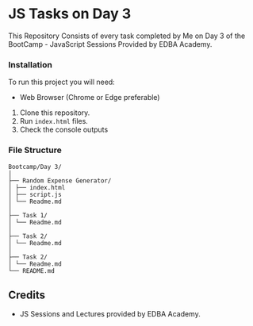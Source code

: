 # JS Tasks on Day 3
This Repository Consists of every task completed by Me on Day 3 of the BootCamp - JavaScript Sessions Provided by EDBA Academy.

### Installation
To run this project you will need:
- Web Browser (Chrome or Edge preferable)

1. Clone this repository.
2. Run `index.html` files.
3. Check the console outputs

### File Structure
```
Bootcamp/Day 3/
│
├── Random Expense Generator/
│ ├── index.html
│ ├── script.js
│ └── Readme.md
│
├── Task 1/
│ └── Readme.md
│ 
├── Task 2/
│ └── Readme.md
│ 
├── Task 2/
│ └── Readme.md
└── README.md
```

## Credits
- JS Sessions and Lectures provided by EDBA Academy.
